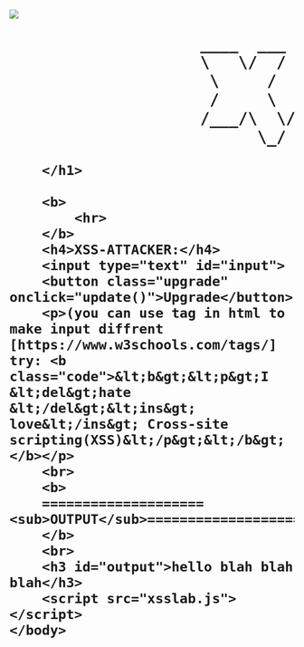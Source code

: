 
<!DOCTYPE html>
<html>
    <head>
        <link rel="shortcut icon" href="https://cdn-icons-png.flaticon.com/512/6071/6071111.png">
        <link rel="stylesheet" href="xsslab.css">
        <title>XSS LAB</title>
    </head>
    <body>
        <h1>
            <img class="ico" src="https://cdn-icons-png.flaticon.com/512/6071/6071111.png">
            <b>
                <pre class="logo">                    ____  ___  _________ _________ .____       _____ __________ 
                    \   \/  / /   _____//   _____/ |    |     /  _  \\______   \
                     \     /  \_____  \ \_____  \  |    |    /  /_\  \|    |  _/
                     /     \  /        \/        \ |    |___/    |    \    |   \
                    /___/\  \/_______  /_______  / |_______ \____|__  /______  /
                          \_/        \/        \/          \/       \/       \/</pre>     
            </b>
            
        </h1>
        
        <b>
            <hr>
        </b>
        <h4>XSS-ATTACKER:</h4>
        <input type="text" id="input">
        <button class="upgrade" onclick="update()">Upgrade</button>
        <p>(you can use tag in html to make input diffrent [https://www.w3schools.com/tags/] try: <b class="code">&lt;b&gt;&lt;p&gt;I &lt;del&gt;hate &lt;/del&gt;&lt;ins&gt; love&lt;/ins&gt; Cross-site scripting(XSS)&lt;/p&gt;&lt;/b&gt;</b></p>
        <br>
        <b>
        ====================<sub>OUTPUT</sub>====================
        </b>
        <br>
        <h3 id="output">hello blah blah blah</h3>
        <script src="xsslab.js"></script>
    </body>
</html>
